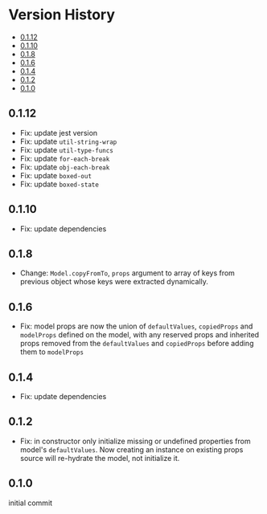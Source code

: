# Version History

[TOC]: # " "

- [0.1.12](#0112)
- [0.1.10](#0110)
- [0.1.8](#018)
- [0.1.6](#016)
- [0.1.4](#014)
- [0.1.2](#012)
- [0.1.0](#010)


## 0.1.12

* Fix: update jest version
* Fix: update `util-string-wrap`
* Fix: update `util-type-funcs`
* Fix: update `for-each-break`
* Fix: update `obj-each-break`
* Fix: update `boxed-out`
* Fix: update `boxed-state`

## 0.1.10

* Fix: update dependencies

## 0.1.8

* Change: `Model.copyFromTo`, `props` argument to array of keys from previous object whose keys
  were extracted dynamically.

## 0.1.6

* Fix: model props are now the union of `defaultValues`, `copiedProps` and `modelProps` defined
  on the model, with any reserved props and inherited props removed from the `defaultValues` and
  `copiedProps` before adding them to `modelProps`

## 0.1.4

* Fix: update dependencies

## 0.1.2

* Fix: in constructor only initialize missing or undefined properties from model's
  `defaultValues`. Now creating an instance on existing props source will re-hydrate the model,
  not initialize it.

## 0.1.0

initial commit

